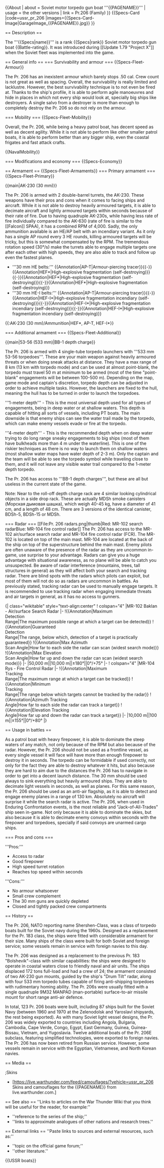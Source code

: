 {{About
| about = Soviet motor torpedo gun boat '''{{PAGENAME}}'''
| usage = the other versions
| link = Pr.206 (Family)
}}
{{Specs-Card
|code=ussr_pr_206
|images={{Specs-Card-Image|GarageImage_{{PAGENAME}}.jpg}}
}}

== Description ==
<!-- ''In the first part of the description, cover the history of the ship's creation and military application. In the second part, tell the reader about using this ship in the game. Add a screenshot: if a beginner player has a hard time remembering vehicles by name, a picture will help them identify the ship in question.'' -->
The '''{{Specs|name}}''' is a rank {{Specs|rank}} Soviet motor torpedo gun boat {{Battle-rating}}. It was introduced during [[Update 1.79 "Project X"]] when the Soviet fleet was implemented into the game.

== General info ==
=== Survivability and armour ===
{{Specs-Fleet-Armour}}
<!-- ''Talk about the vehicle's armour. Note the most well-defended and most vulnerable zones, e.g. the ammo magazine. Evaluate the composition of components and assemblies responsible for movement and manoeuvrability. Evaluate the survivability of the primary and secondary armaments separately. Don't forget to mention the size of the crew, which plays an important role in fleet mechanics. Save tips on preserving survivability for the "Usage in battles" section. If necessary, use a graphical template to show the most well-protected or most vulnerable points in the armour.'' -->
The Pr. 206 has an inexistent armour which barely stops .50 cal. Crew count is not great as well as spacing. Overall, the survivability is really limited and lacklustre. However, the best survivability technique is to not even be fired at. Thanks to the ship's profile, it is able to perform agile manoeuvres and hide in places in which not every ship would look at, specially big ships like destroyers. A single salvo from a destroyer is more than enough to completely destroy the Pr. 206 so do not rely on the armour.

=== Mobility ===
{{Specs-Fleet-Mobility}}
<!-- ''Write about the ship's mobility. Evaluate its power and manoeuvrability, rudder rerouting speed, stopping speed at full tilt, with its maximum forward and reverse speed.'' -->
Overall, the Pr. 206, while being a heavy patrol boat, has decent speed as well as decent agility. While it is not able to perform like other smaller patrol boats, it is able to perform better than any bigger ship, even the coastal frigates and fast attack crafts.

{{NavalMobility}}

=== Modifications and economy ===
{{Specs-Economy}}

== Armament ==
{{Specs-Fleet-Armaments}}
=== Primary armament ===
{{Specs-Fleet-Primary}}
<!-- ''Provide information about the characteristics of the primary armament. Evaluate their efficacy in battle based on their reload speed, ballistics and the capacity of their shells. Add a link to the main article about the weapon: <code><nowiki>{{main|Weapon name (calibre)}}</nowiki></code>. Broadly describe the ammunition available for the primary armament, and provide recommendations on how to use it and which ammunition to choose.'' -->
{{main|AK-230 (30 mm)}}

The Pr. 206 is armed with 2 double-barrel turrets, the AK-230. These weapons have their pros and cons when it comes to facing ships and aircraft. While it is not able to destroy heavily armoured targets, it is able to decimate aircraft and lightly armoured targets within seconds because of their rate of fire. Due to having quadruple AK-230s, while having less rate of fire individually compared to the AK-630 (rate of fire is similar to the [[Falcon]] SPAA), it has a combined RPM of 4,000. Sadly, the only ammunition available is an HE/AP belt with an incendiary variant. As it only has a single AP round every 3 HE rounds, killing armoured targets will be tricky, but this is somewhat compensated by the RPM. The tremendous rotation speed (30°/s) make the turrets able to engage multiple targets one after each other with high speeds, they are also able to track and follow up even the fastest planes.

* '''30 mm HE belts:''' {{Annotation|AP-T|Armour-piercing tracer}}{{-}}{{Annotation|HEF*|High-explosive fragmentation (self-destroying)}}{{-}}{{Annotation|HEF*|High-explosive fragmentation (self-destroying)}}{{-}}{{Annotation|HEF*|High-explosive fragmentation (self-destroying)}}
* '''30 mm HE-I belts:''' {{Annotation|AP-T|Armour-piercing tracer}}{{-}}{{Annotation|HEF-I*|High-explosive fragmentation incendiary (self-destroying)}}{{-}}{{Annotation|HEF-I*|High-explosive fragmentation incendiary (self-destroying)}}{{-}}{{Annotation|HEF-I*|High-explosive fragmentation incendiary (self-destroying)}}

{{:AK-230 (30 mm)/Ammunition|HEF*, AP-T, HEF-I*}}

=== Additional armament ===
{{Specs-Fleet-Additional}}
<!-- ''Describe the available additional armaments of the ship: depth charges, mines, torpedoes. Talk about their positions, available ammunition and launch features such as dead zones of torpedoes. If there is no additional armament, remove this section.'' -->
{{main|53-56 (533 mm)|BB-1 depth charge}}

The Pr. 206 is armed with 4 single-tube torpedo launchers with '''533 mm 53-56 torpedoes'''. These are your main weapon against heavily armoured threats or when doing sneak attacks at distance. They have a max range of 8 km (13 km with torpedo mode) and can be used at almost point-blank, the torpedo must travel 50 m at minimum to be armed (most of the time "point-blank" engagements will be between 100-500 m). Depending on the map, game mode and captain's discretion, torpedo depth can be adjusted in order to achieve multiple tasks. However, the launchers are fixed to the hull, meaning the hull has to be turned in order to launch the torpedoes.

'''1-meter depth''' - This is the most universal depth used for all types of engagements, being in deep water or at shallow waters. This depth is capable of hitting all sorts of vessels, including PT boats. The main downside is that enemy ships can see the water trail made by the torpedo, which can make enemy vessels evade or fire at the torpedo.

'''4-meter depth''' - This is the recommended depth when on deep water trying to do long range sneaky engagements to big ships (most of them have bulkheads more than 4 m under the waterline). This is one of the riskier techniques as there is no way to launch them on shallow waters (most shallow water maps have water depth of 2-3 m). Only the captain and the team will be able to see the torpedo symbol while traveling close to them, and it will not leave any visible water trail compared to the 1-meter depth torpedo.

The Pr. 206 has access to '''BB-1 depth charges''', but these are all but useless in the current state of the game.

Note: Near to the roll-off depth charge rack are 4 similar looking cylindrical objects in a side drop rack. These are actually MDSh smoke canisters (Морская дымовая шашка), which weigh 40-45 kg, have a diameter of 41 cm, and a length of 48 cm. There are 3 versions of the identical canister, BDSh-5, BDSh-15 or MDSh.

=== Radar ===
[[File:Pr. 206 radars.png|thumb|Red: MR-102 search radarBlue: MR-104 fire control radar]]
The Pr. 206 has access to the MR-102 air/surface search radar and MR-104 fire control radar (FCR). The MR-102 is located on top of the main mast. MR-104 are located at the back of the ship on top of the superstructure behind the main mast. Enemy pilots are often unaware of the presence of the radar as they are uncommon in-game, use surprise to your advantage. Radars can give you a huge advantage with situational awareness, as no plane will be able to catch you unsuspected. Be aware of radar interference (mountains, trees, tall structures in general) as they will affect both your search and tracking radar. There are blind spots with the radars which pilots can exploit, but most of them will not do so as radars are uncommon in battles. As previously stated, tracking radar can be used to manually engage targets. It is recommended to use tracking radar when engaging immediate threats and air targets in general, as it has no access to gunners.

{| class="wikitable" style="text-align:center"
! colspan="4" |MR-102 Baklan - Air/surface Search Radar
|-
!{{Annotation|Maximum<br/>Detection<br/>Range|The maximum possible range at which a target can be detected}}
!{{Annotation|Guaranteed<br/>Detection<br/>Range|The range, below which, detection of a target is practically guaranteed}}
!{{Annotation|Max Azimuth<br/>Scan Angle|How far to each side the radar can scan (widest search mode)}}
!{{Annotation|Max Elevation<br/>Scan Angle|How far up and down the radar can scan (widest search mode)}}
|-
|50,000 m||10,000 m||±180°||0°/+75°
|-
! colspan="4" |MR-104 Rys - Fire Control Radar
|-
!{{Annotation|Maximum<br/>Tracking<br/>Range|The maximum range at which a target can be tracked}}
!{{Annotation|Minimum<br/>Tracking<br/>Range|The range below which targets cannot be tracked by the radar}}
!{{Annotation|Azimuth Tracking<br/>Angle|How far to each side the radar can track a target}}
!{{Annotation|Elevation Tracking<br/>Angle|How far up and down the radar can track a target}}
|-
|10,000 m||100 m||±155°||0°/+80°
|}

== Usage in battles ==
<!-- ''Describe the technique of using this ship, the characteristics of her use in a team and tips on strategy. Abstain from writing an entire guide – don't try to provide a single point of view, but give the reader food for thought. Talk about the most dangerous opponents for this vehicle and provide recommendations on fighting them. If necessary, note the specifics of playing with this vehicle in various modes (AB, RB, SB).'' -->
As a patrol boat with heavy firepower, it is able to dominate the steep waters of any match, not only because of the RPM but also because of the radar. However, the Pr. 206 should not be used as a frontline vessel, as every single vessel it will face will have more than enough firepower to destroy it in seconds. The torpedo can be formidable if used correctly, not only for the fact they are able to destroy whatever it hits, but also because they are hard to aim due to the distances the Pr. 206 has to navigate in order to get into a decent launch distance. The 30 mm should be used always to sink everything but heavily armoured ships. They are able to decimate light vessels in seconds, as well as planes. For this same reason, the Pr. 206 should be used as an anti-air flagship, as it is able to detect and engage enemy planes in a range of 130 km. Absolutely no aircraft will surprise it while the search radar is active. The Pr. 206, when used in Enduring Confrontation events, is the most reliable and "Jack-of-All-Trades" ship seen in-game. Not only because it is able to dominate the skies, but also because it is able to decimate enemy convoys within seconds with the firepower and torpedoes, specially if said convoys are unarmed cargo ships.

=== Pros and cons ===
<!-- ''Summarise and briefly evaluate the vehicle in terms of its characteristics and combat effectiveness. Mark its pros and cons in the bulleted list. Try not to use more than 6 points for each of the characteristics. Avoid using categorical definitions such as "bad", "good" and the like - use substitutions with softer forms such as "inadequate" and "effective".'' -->

'''Pros:'''

* Access to radar
* Good firepower
* High speed turret rotation
* Reaches top speed within seconds

'''Cons:'''

* No armour whatsoever
* Small crew complement
* The 30 mm guns are quickly depleted
* Closed and tightly packed crew compartments

== History ==
<!-- ''Describe the history of the creation and combat usage of the ship in more detail than in the introduction. If the historical reference turns out to be too long, take it to a separate article, taking a link to the article about the ship and adding a block "/History" (example: <nowiki>https://wiki.warthunder.com/(Ship-name)/History</nowiki>) and add a link to it here using the <code>main</code> template. Be sure to reference text and sources by using <code><nowiki><ref></ref></nowiki></code>, as well as adding them at the end of the article with <code><nowiki><references /></nowiki></code>. This section may also include the ship's dev blog entry (if applicable) and the in-game encyclopedia description (under <code><nowiki>=== In-game description ===</nowiki></code>, also if applicable).'' -->

The Pr. 206, NATO reporting name Shershen-Class, was a class of torpedo boats built for the Soviet navy during the 1960s. Designed as a replacement for the Pr. 183 class, the ships were fitted with considerable armament for their size. Many ships of the class were built for both Soviet and foreign service; some vessels remain in service with foreign navies to this day.

The Pr. 206 was designed as a replacement to the previous Pr. 183 "Bolshevik"-class with similar capabilities: the ships were designed to operate in coastal waters close to friendly naval and air units. The ships displaced 172 tons full-load and had a crew of 24; the armament consisted of two AK-230 gun mounts, guided by the ship's "Drum Tilt" radar, along with four 533 mm torpedo tubes capable of firing anti-shipping torpedoes with rudimentary homing ability. The Pr. 206s were usually fitted with a single quadruple 9M32 MANPAD (man-portable) surface-to-air missile mount for short range anti-air defence.

In total, 123 Pr. 206 boats were built, including 87 ships built for the Soviet Navy (between 1960 and 1970 at the Zelenodolsk and Yaroslavl shipyards, the rest being exported). As with many Soviet light vessel designs, the Pr. 206 was widely exported to countries including Angola, Bulgaria, Cambodia, Cape Verde, Congo, Egypt, East Germany, Guinea, Guinea-Bissau, Vietnam, and Yugoslavia. Twelve additional boats of the Pr. 206E subclass, featuring simplified technologies, were exported to foreign navies. The Pr. 206 has now been retired from Russian service. However, some vessels remain in service with the Egyptian, Vietnamese, and North Korean navies.

== Media ==
<!-- ''Excellent additions to the article would be video guides, screenshots from the game, and photos.'' -->

;Skins

* [https://live.warthunder.com/feed/camouflages/?vehicle=ussr_pr_206 Skins and camouflages for the {{PAGENAME}} from live.warthunder.com.]

== See also ==
''Links to articles on the War Thunder Wiki that you think will be useful for the reader, for example:''

* ''reference to the series of the ship;''
* ''links to approximate analogues of other nations and research trees.''

== External links ==
''Paste links to sources and external resources, such as:''

* ''topic on the official game forum;''
* ''other literature.''

{{USSR boats}}
